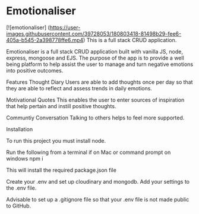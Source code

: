 
<h1>Emotionaliser</h1>

[![emotionaliser] (https://user-images.githubusercontent.com/39728053/180803418-81498b29-fee6-405a-b545-2a398778ffe6.mp4)
This is a full stack CRUD application.

Emotionaliser is a full stack CRUD application built with vanilla JS, node, express, mongoose and EJS. The purpose of the app is to provide a well being platform to help assist the user to manage and turn negative emotions into positive outcomes.

Features
Thought Diary
Users are able to add thoughts once per day so that they are able to reflect and assess trends in daily emotions.

Motivational Quotes
This enables the user to enter sources of inspiration that help pertain and instill positive thoughts.

Communtiy Conversation
Talking to others helps to feel more supported.


Installation

To run this project you must install node.

Run the following from a terminal if on Mac or command prompt on windows
npm i

This will install the required package.json file

Create your .env and set up cloudinary and mongodb. Add your settings to the .env file.

Advisable to set up a .gitignore file so that your .env file is not made public to GitHub.



